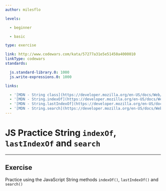```yaml
---
author: milesflo

levels:

  - beginner

  - basic

type: exercise

link: http://www.codewars.com/kata/57277a31e5e51450a4000010
linkType: codewars
standards:

  js.standard-library.0: 1000
  js.write-expressions.0: 1000

links:

  - '[MDN - String class](https://developer.mozilla.org/en-US/docs/Web/JavaScript/Reference/Global_Objects/String)'
  - '[MDN - String.indexOf](https://developer.mozilla.org/en-US/docs/Web/JavaScript/Reference/Global_Objects/String/indexOf)'
  - '[MDN - String.lastIndexOf](https://developer.mozilla.org/en-US/docs/Web/JavaScript/Reference/Global_Objects/String/lastIndexOf)'
  - '[MDN - String.search](https://developer.mozilla.org/en-US/docs/Web/JavaScript/Reference/Global_Objects/String/search)'
---
```


# JS Practice String `indexOf`, `lastIndexOf` and `search`

---
## Exercise

Practice using the JavaScript String methods `indexOf()`, `lastIndexOf()` and `search()`
